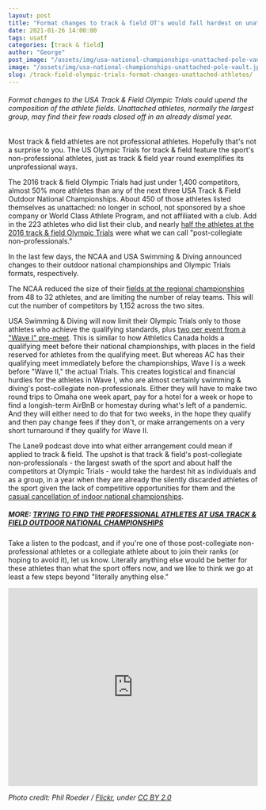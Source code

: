 ```yaml
---
layout: post
title: "Format changes to track & field OT's would fall hardest on unattached athletes"
date: 2021-01-26 14:00:00
tags: usatf 
categories: [track & field]
author: "George"
post_image: "/assets/img/usa-national-championships-unattached-pole-vault.jpg"
image: "/assets/img/usa-national-championships-unattached-pole-vault.jpg"
slug: /track-field-olympic-trials-format-changes-unattached-athletes/
---
```

<h6>Format changes to the USA Track & Field Olympic Trials could upend the composition of the athlete fields. Unattached athletes, normally the largest group, may find their few roads closed off in an already dismal year.</h6>

Most track & field athletes are not professional athletes. Hopefully that's not a surprise to you. The US Olympic Trials for track & field feature the sport's non-professional athletes, just as track & field year round exemplifies its unprofessional ways.

The 2016 track & field Olympic Trials had just under 1,400 competitors, almost 50% more athletes than any of the next three USA Track & Field Outdoor National Championships. About 450 of those athletes listed themselves as unattached: no longer in school, not sponsored by a shoe company or World Class Athlete Program, and not affiliated with a club. Add in the 223 athletes who did list their club, and nearly [half the athletes at the 2016 track & field Olympic Trials](https://nalathletics.com/blog/2020/08/02/finding-professional-track-and-field-athletes) were what we can call "post-collegiate non-professionals." 

In the last few days, the NCAA and USA Swimming & Diving announced changes to their outdoor national championships and Olympic Trials formats, respectively. 

The NCAA reduced the size of their [fields at the regional championships](https://www.letsrun.com/forum/flat_read.php?thread=10401964) from 48 to 32 athletes, and are limiting the number of relay teams. This will cut the number of competitors by 1,152 across the two sites.

USA Swimming & Diving will now limit their Olympic Trials only to those athletes who achieve the qualifying standards, plus [two per event from a "Wave I" pre-meet](https://www.wsj.com/articles/u-s-olympic-swimming-trials-will-be-cut-in-half-11611610224). This is similar to how Athletics Canada holds a qualifying meet before their national championships, with places in the field reserved for athletes from the qualifying meet. But whereas AC has their qualifying meet immediately before the championships, Wave I is a week before "Wave II," the actual Trials. This creates logistical and financial hurdles for the athletes in Wave I, who are almost certainly swimming & diving's post-collegiate non-professionals. Either they will have to make two round trips to Omaha one week apart, pay for a hotel for a week or hope to find a longish-term AirBnB or homestay during what's left of a pandemic. And they will either need to do that for two weeks, in the hope they qualify and then pay change fees if they don't, or make arrangements on a very short turnaround if they qualify for Wave II.

The Lane9 podcast dove into what either arrangement could mean if applied to track & field. The upshot is that  track & field's post-collegiate non-professionals - the largest swath of the sport and about half the competitors at Olympic Trials - would take the hardest hit as individuals and as a group, in a year when they are already the silently discarded athletes of the sport given the lack of competitive opportunities for them and the [casual cancellation of indoor national championships](https://nalathletics.com/blog/2021/01/18/indoor-national-track-and-field-championships-cancellation-reaction).

##### MORE: [TRYING TO FIND THE PROFESSIONAL ATHLETES AT USA TRACK & FIELD OUTDOOR NATIONAL CHAMPIONSHIPS](https://nalathletics.com/blog/2020/08/02/finding-professional-track-and-field-athletes)

Take a listen to the podcast, and if you're one of those post-collegiate non-professional athletes or a collegiate athlete about to join their ranks (or hoping to avoid it), let us know. Literally anything else would be better for these athletes than what the sport offers now, and we like to think we go at least a few steps beyond "literally anything else."

 <iframe src="https://widget.spreaker.com/player?episode_id=43130661&theme=light&autoplay=false&playlist=false&cover_image_url=https%3A%2F%2Fd3wo5wojvuv7l.cloudfront.net%2Fimages.spreaker.com%2Foriginal%2Feef8ff6dd2977b5a2dd845b9257ecf43.jpg" width="100%" height="400px" frameborder="0"></iframe>

<em>Photo credit: Phil Roeder / [Flickr](https://flic.kr/p/27prfwu), under [CC BY 2.0](https://creativecommons.org/licenses/by/2.0/)</em>
